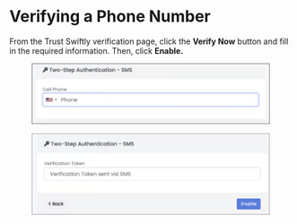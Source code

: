 # Verifying a Phone Number

From the Trust Swiftly verification page, click the **Verify Now** button and fill in the required information. Then, click **Enable.**

<figure><img src="../../.gitbook/assets/Two step authen - sms and phone.png" alt=""><figcaption></figcaption></figure>

<figure><img src="../../.gitbook/assets/Verification Token sent via SMS.png" alt=""><figcaption></figcaption></figure>
